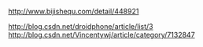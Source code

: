 http://www.bijishequ.com/detail/448921

http://blog.csdn.net/droidphone/article/list/3
http://blog.csdn.net/Vincentywj/article/category/7132847